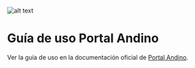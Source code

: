 ![alt text](assets/portal-andino-header.png "Header")
# Guía de uso Portal Andino

Ver la guía de uso en la documentación oficial de [Portal Andino](https://datosgobar.github.io/portal-andino/).